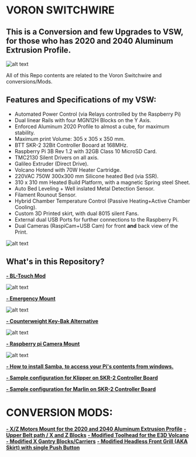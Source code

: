 # VORON SWITCHWIRE
## This is a Conversion **and** few Upgrades to VSW, for those who has 2020 and 2040 Aluminum Extrusion Profile.

![alt text](https://github.com/kanawati975/Voron_Switchwire/blob/main/VSW.jpg)

All of this Repo contents are related to the Voron Switchwire and conversions/Mods. 

## Features and Specifications of my VSW:
- Automated Power Control (via Relays controlled by the Raspberry Pi)
- Dual linear Rails with four MGN12H Blocks on the Y Axis.
- Enforced Aluminum 2020 Profile to almost a cube, for maximum stability.
- Maximum print Volume: 305 x 305 x 350 mm.
- BTT SKR-2 32Bit Controller Booard at 168MHz.
- Raspberry Pi 3B Rev 1.2 with 32GB Class 10 MicroSD Card.
- TMC2130 Silent Drivers on all axis. 
- Galileo Extruder (Direct Drive).
- Volcano Hotend with 70W Heater Cartridge.
- 220VAC 750W 300x300 mm Silicone heated Bed (via SSR).
- 310 x 310 mm Heated Build Platform, with a magnetic Spring steel Sheet.
- Auto Bed Leveling + Well inslated Metal Detection Sensor.
- Filament Rounout Sensor.
- Hybrid Chamber Temperature Control (Passive Heating+Active Chamber Cooling).
- Custom 3D Printed skirt, with dual 8015 silent Fans.
- External dual USB Ports for further connections to the Raspberry Pi.
- Dual Cameras (RaspiCam+USB Cam) for front **and** back view of the Print.

![alt text](https://github.com/kanawati975/Voron_Switchwire/blob/main/Images/IMG_6830.JPEG)

## What's in this Repository?
[**- BL-Touch Mod**](https://github.com/kanawati975/Voron_Switchwire/tree/main/BL-Touch)

![alt text](https://github.com/kanawati975/Voron_Switchwire/blob/main/Images/bltouch.jpg)


[**- Emergency Mount**](https://github.com/kanawati975/Voron_Switchwire/tree/main/Emergency%20Mount/STL)

![alt text](https://github.com/kanawati975/Voron_Switchwire/blob/main/Images/emount.jpeg)


[**- Counterweight Key-Bak Alternative**](https://github.com/kanawati975/Voron_Switchwire/tree/main/Key-Bak)

![alt text](https://github.com/kanawati975/Voron_Switchwire/blob/main/Images/kbk.jpg)


[**- Raspberry pi Camera Mount**](https://github.com/kanawati975/Voron_Switchwire/tree/main/Pi-Cam)

![alt text](https://github.com/kanawati975/Voron_Switchwire/blob/main/Images/cammount.jpg)

[**- How to install Samba, to access your Pi's contents from windows.**](https://github.com/kanawati975/Voron_Switchwire/tree/main/Samba)

[**- Sample configuration for Klipper on SKR-2 Controller Board**](https://github.com/kanawati975/Voron_Switchwire/tree/main/configuration/Klipper)

[**- Sample configuration for Marlin on SKR-2 Controller Board**](https://github.com/kanawati975/Voron_Switchwire/tree/main/configuration/Marlin)

# CONVERSION MODS:
[**- X/Z Motors Mount for the 2020 and 2040 Aluminum Extrusion Profile**](https://github.com/kanawati975/Voron_Switchwire/tree/main/Motor_Mount)
[**- Upper Belt path / X and Z Blocks**](https://github.com/kanawati975/Voron_Switchwire/tree/main/Upper_XZ_Blocks)
[**- Modified Toolhead for the E3D Volcano**](https://github.com/kanawati975/Voron_Switchwire/tree/main/Volcano_Toolhead)
[**- Modified X Gantry Blocks/Carriers**](https://github.com/kanawati975/Voron_Switchwire/tree/main/XY_Gantry_Blocks)
[**- Modified Headless Front Grill (AKA Skirt) with single Push Button**]()
